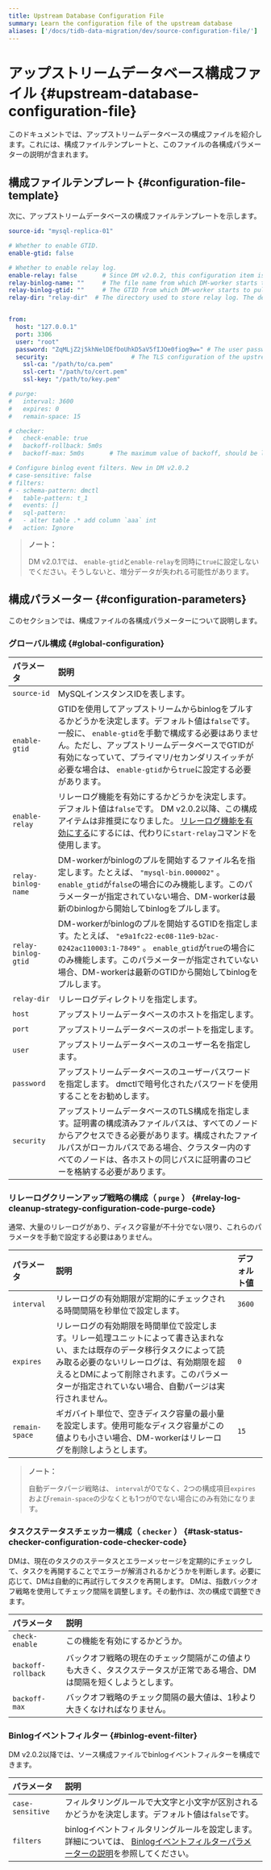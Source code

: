 ```yaml
---
title: Upstream Database Configuration File
summary: Learn the configuration file of the upstream database
aliases: ['/docs/tidb-data-migration/dev/source-configuration-file/']
---
```


# アップストリームデータベース構成ファイル {#upstream-database-configuration-file}

このドキュメントでは、アップストリームデータベースの構成ファイルを紹介します。これには、構成ファイルテンプレートと、このファイルの各構成パラメーターの説明が含まれます。

## 構成ファイルテンプレート {#configuration-file-template}

次に、アップストリームデータベースの構成ファイルテンプレートを示します。

```yaml
source-id: "mysql-replica-01"

# Whether to enable GTID.
enable-gtid: false

# Whether to enable relay log.
enable-relay: false       # Since DM v2.0.2, this configuration item is deprecated. To enable the relay log feature, use the `start-relay` command instead.
relay-binlog-name: ""     # The file name from which DM-worker starts to pull the binlog.
relay-binlog-gtid: ""     # The GTID from which DM-worker starts to pull the binlog.
relay-dir: "relay-dir"  # The directory used to store relay log. The default value is "relay-dir".


from:
  host: "127.0.0.1"
  port: 3306
  user: "root"
  password: "ZqMLjZ2j5khNelDEfDoUhkD5aV5fIJOe0fiog9w=" # The user password of the upstream database. It is recommended to use the password encrypted with dmctl.
  security:                       # The TLS configuration of the upstream database
    ssl-ca: "/path/to/ca.pem"
    ssl-cert: "/path/to/cert.pem"
    ssl-key: "/path/to/key.pem"

# purge:
#   interval: 3600
#   expires: 0
#   remain-space: 15

# checker:
#   check-enable: true
#   backoff-rollback: 5m0s
#   backoff-max: 5m0s       # The maximum value of backoff, should be larger than 1s

# Configure binlog event filters. New in DM v2.0.2
# case-sensitive: false
# filters:
# - schema-pattern: dmctl
#   table-pattern: t_1
#   events: []
#   sql-pattern:
#   - alter table .* add column `aaa` int
#   action: Ignore
```

> <strong>ノート：</strong>
>
> DM v2.0.1では、 `enable-gtid`と`enable-relay`を同時に`true`に設定しないでください。そうしないと、増分データが失われる可能性があります。

## 構成パラメーター {#configuration-parameters}

このセクションでは、構成ファイルの各構成パラメーターについて説明します。

### グローバル構成 {#global-configuration}

| パラメータ               | 説明                                                                                                                                                                                       |
| :------------------ | :--------------------------------------------------------------------------------------------------------------------------------------------------------------------------------------- |
| `source-id`         | MySQLインスタンスIDを表します。                                                                                                                                                                      |
| `enable-gtid`       | GTIDを使用してアップストリームからbinlogをプルするかどうかを決定します。デフォルト値は`false`です。一般に、 `enable-gtid`を手動で構成する必要はありません。ただし、アップストリームデータベースでGTIDが有効になっていて、プライマリ/セカンダリスイッチが必要な場合は、 `enable-gtid`から`true`に設定する必要があります。 |
| `enable-relay`      | リレーログ機能を有効にするかどうかを決定します。デフォルト値は`false`です。 DM v2.0.2以降、この構成アイテムは非推奨になりました。 [リレーログ機能を有効にする](/dm/relay-log.md#start-and-stop-the-relay-log-feature)にするには、代わりに`start-relay`コマンドを使用します。       |
| `relay-binlog-name` | DM-workerがbinlogのプルを開始するファイル名を指定します。たとえば、 `"mysql-bin.000002"` 。 `enable_gtid`が`false`の場合にのみ機能します。このパラメーターが指定されていない場合、DM-workerは最新のbinlogから開始してbinlogをプルします。                             |
| `relay-binlog-gtid` | DM-workerがbinlogのプルを開始するGTIDを指定します。たとえば、 `"e9a1fc22-ec08-11e9-b2ac-0242ac110003:1-7849"` 。 `enable_gtid`が`true`の場合にのみ機能します。このパラメーターが指定されていない場合、DM-workerは最新のGTIDから開始してbinlogをプルします。      |
| `relay-dir`         | リレーログディレクトリを指定します。                                                                                                                                                                       |
| `host`              | アップストリームデータベースのホストを指定します。                                                                                                                                                                |
| `port`              | アップストリームデータベースのポートを指定します。                                                                                                                                                                |
| `user`              | アップストリームデータベースのユーザー名を指定します。                                                                                                                                                              |
| `password`          | アップストリームデータベースのユーザーパスワードを指定します。 dmctlで暗号化されたパスワードを使用することをお勧めします。                                                                                                                         |
| `security`          | アップストリームデータベースのTLS構成を指定します。証明書の構成済みファイルパスは、すべてのノードからアクセスできる必要があります。構成されたファイルパスがローカルパスである場合、クラスター内のすべてのノードは、各ホストの同じパスに証明書のコピーを格納する必要があります。                                                |

### リレーログクリーンアップ戦略の構成（ <code>purge</code> ） {#relay-log-cleanup-strategy-configuration-code-purge-code}

通常、大量のリレーログがあり、ディスク容量が不十分でない限り、これらのパラメータを手動で設定する必要はありません。

| パラメータ          | 説明                                                                                                                                    | デフォルト値 |
| :------------- | :------------------------------------------------------------------------------------------------------------------------------------ | :----- |
| `interval`     | リレーログの有効期限が定期的にチェックされる時間間隔を秒単位で設定します。                                                                                                 | `3600` |
| `expires`      | リレーログの有効期限を時間単位で設定します。リレー処理ユニットによって書き込まれない、または既存のデータ移行タスクによって読み取る必要のないリレーログは、有効期限を超えるとDMによって削除されます。このパラメーターが指定されていない場合、自動パージは実行されません。 | `0`    |
| `remain-space` | ギガバイト単位で、空きディスク容量の最小量を設定します。使用可能なディスク容量がこの値よりも小さい場合、DM-workerはリレーログを削除しようとします。                                                        | `15`   |

> <strong>ノート：</strong>
>
> 自動データパージ戦略は、 `interval`が0でなく、2つの構成項目`expires`および`remain-space`の少なくとも1つが0でない場合にのみ有効になります。

### タスクステータスチェッカー構成（ <code>checker</code> ） {#task-status-checker-configuration-code-checker-code}

DMは、現在のタスクのステータスとエラーメッセージを定期的にチェックして、タスクを再開することでエラーが解消されるかどうかを判断します。必要に応じて、DMは自動的に再試行してタスクを再開します。 DMは、指数バックオフ戦略を使用してチェック間隔を調整します。その動作は、次の構成で調整できます。

| パラメータ              | 説明                                                            |
| :----------------- | :------------------------------------------------------------ |
| `check-enable`     | この機能を有効にするかどうか。                                               |
| `backoff-rollback` | バックオフ戦略の現在のチェック間隔がこの値よりも大きく、タスクステータスが正常である場合、DMは間隔を短くしようとします。 |
| `backoff-max`      | バックオフ戦略のチェック間隔の最大値は、1秒より大きくなければなりません。                         |

### Binlogイベントフィルター {#binlog-event-filter}

DM v2.0.2以降では、ソース構成ファイルでbinlogイベントフィルターを構成できます。

| パラメータ            | 説明                                                                                                                       |
| :--------------- | :----------------------------------------------------------------------------------------------------------------------- |
| `case-sensitive` | フィルタリングルールで大文字と小文字が区別されるかどうかを決定します。デフォルト値は`false`です。                                                                     |
| `filters`        | binlogイベントフィルタリングルールを設定します。詳細については、 [Binlogイベントフィルターパラメーターの説明](/dm/dm-key-features.md#parameter-explanation-2)を参照してください。 |
